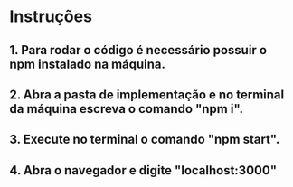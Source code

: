 # Instruções

## 1. Para rodar o código é necessário possuir o npm instalado na máquina.
## 2. Abra a pasta de implementação e no terminal da máquina escreva o comando "npm i".
## 3. Execute no terminal o comando "npm start".
## 4. Abra o navegador e digite "localhost:3000"
